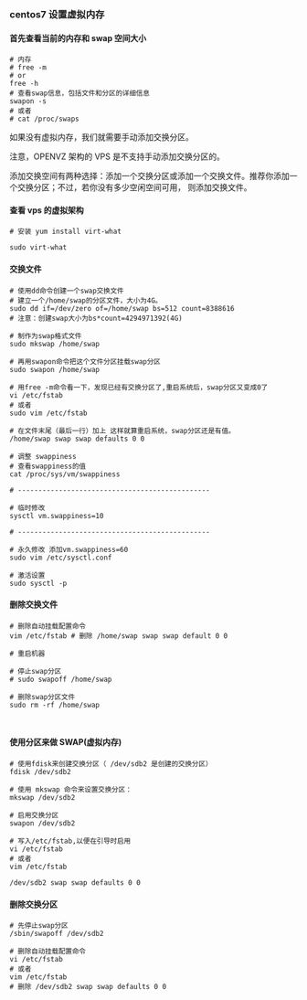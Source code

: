 ### centos7 设置虚拟内存

#### 首先查看当前的内存和 swap 空间大小

```shell
# 内存
# free -m
# or
free -h
# 查看swap信息，包括文件和分区的详细信息
swapon -s
# 或者
# cat /proc/swaps
```

如果没有虚拟内存，我们就需要手动添加交换分区。

注意，OPENVZ 架构的 VPS 是不支持手动添加交换分区的。

添加交换空间有两种选择：添加一个交换分区或添加一个交换文件。推荐你添加一个交换分区；不过，若你没有多少空闲空间可用， 则添加交换文件。

#### 查看 vps 的虚拟架构

```shell
# 安装 yum install virt-what

sudo virt-what

```

#### 交换文件

```shell
# 使用dd命令创建一个swap交换文件
# 建立一个/home/swap的分区文件，大小为4G。
sudo dd if=/dev/zero of=/home/swap bs=512 count=8388616
# 注意：创建swap大小为bs*count=4294971392(4G)

# 制作为swap格式文件
sudo mkswap /home/swap

# 再用swapon命令把这个文件分区挂载swap分区
sudo swapon /home/swap

# 用free -m命令看一下，发现已经有交换分区了,重启系统后，swap分区又变成0了
vi /etc/fstab
# 或者
sudo vim /etc/fstab

# 在文件末尾（最后一行）加上 这样就算重启系统，swap分区还是有值。
/home/swap swap swap defaults 0 0

# 调整 swappiness
# 查看swappiness的值
cat /proc/sys/vm/swappiness

# -----------------------------------------------

# 临时修改
sysctl vm.swappiness=10

# -----------------------------------------------

# 永久修改 添加vm.swappiness=60
sudo vim /etc/sysctl.conf

# 激活设置
sudo sysctl -p

```

#### 删除交换文件

```shell
# 删除自动挂载配置命令
vim /etc/fstab # 删除 /home/swap swap swap default 0 0

# 重启机器

# 停止swap分区
# sudo swapoff /home/swap

# 删除swap分区文件
sudo rm -rf /home/swap



```

#### 使用分区来做 SWAP(虚拟内存)

```shell
# 使用fdisk来创建交换分区（ /dev/sdb2 是创建的交换分区）
fdisk /dev/sdb2

# 使用 mkswap 命令来设置交换分区：
mkswap /dev/sdb2

# 启用交换分区
swapon /dev/sdb2

# 写入/etc/fstab,以便在引导时启用
vi /etc/fstab
# 或者
vim /etc/fstab

/dev/sdb2 swap swap defaults 0 0

```

#### 删除交换分区

```shell
# 先停止swap分区
/sbin/swapoff /dev/sdb2

# 删除自动挂载配置命令
vi /etc/fstab
# 或者
vim /etc/fstab
# 删除 /dev/sdb2 swap swap defaults 0 0

```
